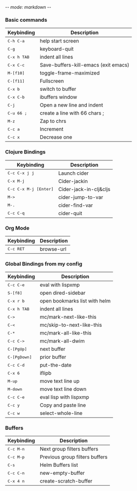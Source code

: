 -*- mode: markdown -*-
### Basic commands

Keybinding         | Description
-------------------|------------------------------------------------------------
<kbd>C-h C-a</kbd> | help start screen
<kbd>C-g</kbd>| keyboard-quit
<kbd>C-x h TAB</kbd>| indent all lines
<kbd>C-x C-c</kbd>| Save-buffers-kill-emacs (exit emacs)
<kbd>M-[f10]</kbd>| toggle-frame-maximized
<kbd>C-[f11]</kbd>| Fullscreen
<kbd>C-x b</kbd>| switch to buffer
<kbd>C-x C-b</kbd>| ibuffers window
<kbd>C-j</kbd> | Open a new line and indent
<kbd>C-u 66 ;</kbd>|  create a line with 66 chars ;
<kbd>M-z</kbd>| Zap to chrs
<kbd>C-c a</kbd>| Increment
<kbd>C-c x</kbd>| Decrease one


### Clojure Bindings

Keybinding         | Description
-------------------|------------------------------------------------------------
<kbd>C-c C-x j j</kbd>| Launch cider
<kbd>C-x M-j</kbd>| Cider-jackin
<kbd>C-c C-x M-j [Enter]</kbd>| Cider-jack-in-clj&cljs
<kbd>M-></kbd>|     cider-jump-to-var
<kbd>M-.</kbd>| cider-find-var
<kbd>C-c C-q</kbd>| cider-quit


### Org Mode

Keybinding         | Description
-------------------|------------------------------------------------------------
<kbd>C-c RET</kbd> | browse-url


### Global Bindings from my config

Keybinding         | Description
-------------------|------------------------------------------------------------
<kbd>C-c C-e</kbd>| eval with lispxmp
<kbd>S-[f8]</kbd>  | open dired-sidebar
<kbd>C-x r b</kbd> | open bookmarks list with helm
<kbd>C-x h TAB</kbd>| indent all lines
<kbd>C-></kbd>| mc/mark-next-like-this
<kbd>C-<</kbd>| mc/skip-to-next-like-this
<kbd>C-*</kbd>| mc/mark-all-like-this
<kbd>C-c C-></kbd>| mc/mark-all-dwim
<kbd>C-[PgUp]</kbd>| next buffer
<kbd>C-[PgDown]</kbd>| prior buffer
<kbd>C-c C-d</kbd>| put-the-date
<kbd>C-x 6</kbd>| iflipb
<kbd>M-up</kbd>| move text line up
<kbd>M-down</kbd>| move text line down
<kbd>C-c C-e</kbd>| eval lisp with lispxmp
<kbd>C-c y</kbd>| Copy and paste line
<kbd>C-c w</kbd>| select-whole-line


### Buffers

Keybinding         | Description
-------------------|------------------------------------------------------------
<kbd>C-c M-n</kbd> | Next group filters buffers
<kbd>C-c M-p</kbd> | Previous group filters buffers
<kbd>C-s</kbd> | Helm Buffers list
<kbd>C-c C-n</kbd>| new-empty-buffer
<kbd>C-x 4 n</kbd>| create-scratch-buffer
